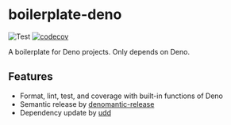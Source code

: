# boilerplate-deno

![Test](https://github.com/hasundue/boilerplate-deno/actions/workflows/ci.yml/badge.svg)
[![codecov](https://codecov.io/gh/hasundue/boilerplate-deno/branch/main/graph/badge.svg?token=7BS432RAXB)](https://codecov.io/gh/hasundue/boilerplate-deno)

A boilerplate for Deno projects. Only depends on Deno.

## Features

- Format, lint, test, and coverage with built-in functions of Deno
- Semantic release by [denomantic-release](https://github.com/hasundue/denomantic-release)
- Dependency update by [udd](https://github.com/hayd/deno-udd)
